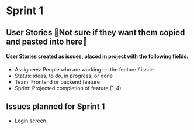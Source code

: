 # Sprint 1

## User Stories 🔴Not sure if they want them copied and pasted into here🔴
#### User Stories created as issues, placed in project with the following fields:
- Assignees: People who are working on the feature / issue
- Status: ideas, to do, in progress, or done
- Team: Frontend or backend feature
- Sprint: Projected completion of feature (1-4)

## Issues planned for Sprint 1

- Login screen
